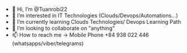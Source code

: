 - 👋 Hi, I’m @Tuanrobi22
- 👀 I’m interested in IT Technologies (Clouds/Devops/Automations...)
- 🌱 I’m currently learning Clouds Technologies/ Devops Learning Path
- 💞️ I’m looking to collaborate on "anything"
- 📫 How to reach me -> Mobile Phone +84 938 022 446 (whatsapps/viber/telegrams)

<!---
Tuanrobi22/Tuanrobi22 is a ✨ special ✨ repository because its `README.md` (this file) appears on your GitHub profile.
You can click the Preview link to take a look at your changes.
--->
